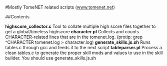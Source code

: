 #Mostly TomeNET related scripts (www.tomenet.net)


##Contents

**highscore_collector.c**	Tool to collate multiple high score files together to get a global/timeless highscore
**character.pl**	Collects and counts CHARACTER-related lines that are in the tomenet.log. (protip: grep ^CHARACTER tomenet.log > character.log)
**generate_skills.js.sh**	Runs tables.c through gcc and feeds it to the next script
**tableparser.pl**	Process a clean tables.c to generate the proper skill mods and values to use in the skill builder. You should use generate_skills.js.sh

